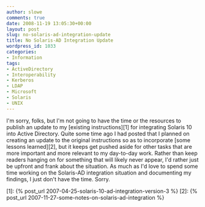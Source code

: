 ```yaml
---
author: slowe
comments: true
date: 2008-11-19 13:05:30+00:00
layout: post
slug: no-solaris-ad-integration-update
title: No Solaris-AD Integration Update
wordpress_id: 1033
categories:
- Information
tags:
- ActiveDirectory
- Interoperability
- Kerberos
- LDAP
- Microsoft
- Solaris
- UNIX
---
```


I'm sorry, folks, but I'm not going to have the time or the resources to publish an update to my [existing instructions][1] for integrating Solaris 10 into Active Directory. Quite some time ago I had posted that I planned on creating an update to the original instructions so as to incorporate [some lessons learned][2], but it keeps get pushed aside for other tasks that are more important and more relevant to my day-to-day work. Rather than keep readers hanging on for something that will likely never appear, I'd rather just be upfront and frank about the situation. As much as I'd love to spend some time working on the Solaris-AD integration situation and documenting my findings, I just don't have the time. Sorry.

[1]: {% post_url 2007-04-25-solaris-10-ad-integration-version-3 %}
[2]: {% post_url 2007-11-27-some-notes-on-solaris-ad-integration %}
